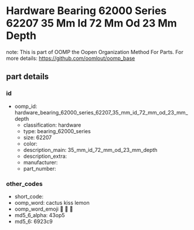 # Hardware Bearing 62000 Series 62207 35 Mm Id 72 Mm Od 23 Mm Depth  

note: This is part of OOMP the Oopen Organization Method For Parts. For more details: https://github.com/oomlout/oomp_base

##  part details





### id
* oomp_id: hardware_bearing_62000_series_62207_35_mm_id_72_mm_od_23_mm_depth
  * classification: hardware
  * type: bearing_62000_series
  * size: 62207
  * color: 
  * description_main: 35_mm_id_72_mm_od_23_mm_depth
  * description_extra: 
  * manufacturer: 
  * part_number: 

### other_codes
* short_code: 
* oomp_word: cactus kiss lemon
* oomp_word_emoji :cactus: :kiss: :lemon:
* md5_6_alpha: 43op5
* md5_6: 6923c9